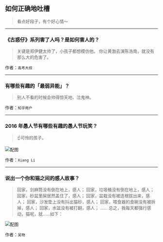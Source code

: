 ## 如何正确地吐槽

> 看点好段子，有个好心情～


 
---

### 《古惑仔》系列害了人吗？是如何害人的？

> 关键是郑伊健太帅了，小孩子都想模仿他。
> 你让黄渤去演陈浩南，就没有那么大的危害了。


作者：`高考大叔`

---

### 有哪些有趣的「最弱异能」？

> 别人不看的时候会帅得惊天地、泣鬼神。


作者：`知乎用户`

---

### 2016 年愚人节有哪些有趣的愚人节玩笑？

> ☝️可怜的孩子。



![配图](http://pic2.zhimg.com/70/0211fa16501b471ee4560887cfc6ab21_b.jpg)


作者：`Xiang Li`

---

### 说出一个你和猫之间的感人故事？

> 回家，剑麻筒没有倒在地上，感人；
> 回家，垃圾桶没有倒在地上，感人；
> 回家，砂盆里屎居然盖住了，感人；
> 回家，盆栽没有被连根拔出来，感人；
> 回家，沙发垫上没有抖出猫砂，感人；
> 回家，喂食器的食碗没有被拆掉，感人；
> 回家，水盆没有被打翻，感人；
> ……
> 总之，我每天都强行感动，猫呢，就……如下：



![配图](http://pic3.zhimg.com/70/cbaf03488588bbf49b032e7290a66382_b.jpg)


作者：`吴物`